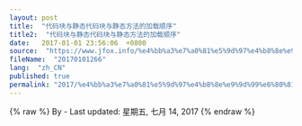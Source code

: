```yaml
---
layout: post
title:  "代码块与静态代码块与静态方法的加载顺序"
title2:  "代码块与静态代码块与静态方法的加载顺序"
date:   2017-01-01 23:56:06  +0800
source:  "https://www.jfox.info/%e4%bb%a3%e7%a0%81%e5%9d%97%e4%b8%8e%e9%9d%99%e6%80%81%e4%bb%a3%e7%a0%81%e5%9d%97%e4%b8%8e%e9%9d%99%e6%80%81%e6%96%b9%e6%b3%95%e7%9a%84%e5%8a%a0%e8%bd%bd%e9%a1%ba%e5%ba%8f.html"
fileName:  "20170101266"
lang:  "zh_CN"
published: true
permalink: "2017/%e4%bb%a3%e7%a0%81%e5%9d%97%e4%b8%8e%e9%9d%99%e6%80%81%e4%bb%a3%e7%a0%81%e5%9d%97%e4%b8%8e%e9%9d%99%e6%80%81%e6%96%b9%e6%b3%95%e7%9a%84%e5%8a%a0%e8%bd%bd%e9%a1%ba%e5%ba%8f.html"
---
```

{% raw %}
By  - Last updated: 星期五, 七月 14, 2017
{% endraw %}
